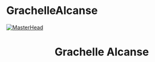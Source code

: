# GrachelleAlcanse

[![MasterHead]([https://media.discordapp.net/attachments/1070739126292328468/1150713751545327708/AASDLASDASD.png?width=1025&height=267)](https://rishavchanda.io](https://drive.google.com/file/d/18UD3klGXpMS_8UL1Docmr6XPwbxlLdT6/view?usp=sharing)https://drive.google.com/file/d/18UD3klGXpMS_8UL1Docmr6XPwbxlLdT6/view?usp=sharing)
<h1 align="center">Grachelle Alcanse</h1>
